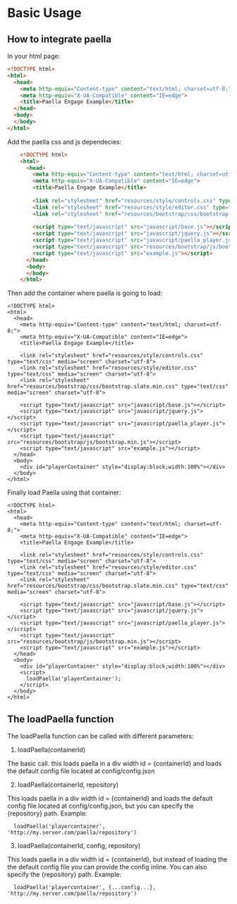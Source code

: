 # Basic Usage #

## How to integrate paella ##

In your html page:

``` HTML
<!DOCTYPE html>
<html>
  <head>
    <meta http-equiv="Content-type" content="text/html; charset=utf-8;">
    <meta http-equiv="X-UA-Compatible" content="IE=edge">
    <title>Paella Engage Example</title>
  </head>
  <body>
  </body>
</html>
```

Add the paella css and js dependecies:

``` HTML
    <!DOCTYPE html>
    <html>
      <head>
        <meta http-equiv="Content-type" content="text/html; charset=utf-8;">
        <meta http-equiv="X-UA-Compatible" content="IE=edge">
        <title>Paella Engage Example</title>
  
        <link rel="stylesheet" href="resources/style/controls.css" type="text/css" media="screen" charset="utf-8">
        <link rel="stylesheet" href="resources/style/editor.css" type="text/css" media="screen" charset="utf-8">
        <link rel="stylesheet" href="resources/bootstrap/css/bootstrap.slate.min.css" type="text/css" media="screen" charset="utf-8">
  
        <script type="text/javascript" src="javascript/base.js"></script>
        <script type="text/javascript" src="javascript/jquery.js"></script>
        <script type="text/javascript" src="javascript/paella_player.js"></script>
        <script type="text/javascript" src="resources/bootstrap/js/bootstrap.min.js"></script>
        <script type="text/javascript" src="example.js"></script>
      </head>
      <body>
      </body>
    </html>
````

Then add the container where paella is going to load:

    <!DOCTYPE html>
    <html>
      <head>
        <meta http-equiv="Content-type" content="text/html; charset=utf-8;">
        <meta http-equiv="X-UA-Compatible" content="IE=edge">
        <title>Paella Engage Example</title>
  
        <link rel="stylesheet" href="resources/style/controls.css" type="text/css" media="screen" charset="utf-8">
        <link rel="stylesheet" href="resources/style/editor.css" type="text/css" media="screen" charset="utf-8">
        <link rel="stylesheet" href="resources/bootstrap/css/bootstrap.slate.min.css" type="text/css" media="screen" charset="utf-8">
  
        <script type="text/javascript" src="javascript/base.js"></script>
        <script type="text/javascript" src="javascript/jquery.js"></script>
        <script type="text/javascript" src="javascript/paella_player.js"></script>
        <script type="text/javascript" src="resources/bootstrap/js/bootstrap.min.js"></script>
        <script type="text/javascript" src="example.js"></script>
      </head>
      <body>
        <div id="playerContainer" style="display:block;width:100%"></div>
      </body>
    </html>


Finally load Paella using that container:

    <!DOCTYPE html>
    <html>
      <head>
        <meta http-equiv="Content-type" content="text/html; charset=utf-8;">
        <meta http-equiv="X-UA-Compatible" content="IE=edge">
        <title>Paella Engage Example</title>
  
        <link rel="stylesheet" href="resources/style/controls.css" type="text/css" media="screen" charset="utf-8">
        <link rel="stylesheet" href="resources/style/editor.css" type="text/css" media="screen" charset="utf-8">
        <link rel="stylesheet" href="resources/bootstrap/css/bootstrap.slate.min.css" type="text/css" media="screen" charset="utf-8">
  
        <script type="text/javascript" src="javascript/base.js"></script>
        <script type="text/javascript" src="javascript/jquery.js"></script>
        <script type="text/javascript" src="javascript/paella_player.js"></script>
        <script type="text/javascript" src="resources/bootstrap/js/bootstrap.min.js"></script>
        <script type="text/javascript" src="example.js"></script>
      </head>
      <body>
        <div id="playerContainer" style="display:block;width:100%"></div>
        <script>
          loadPaella('playerContainer');
        </script>
      </body>
    </html>


## The loadPaella function ##

The loadPaella function can be called with different parameters:

1. loadPaella(containerId)

  The basic call. this loads paella in a div width id = {containerId} and loads the default config file located at config/config.json


2. loadPaella(containerId, repository)

  This loads paella in a div width id = {containerId} and loads the default config file located at config/config.json, but you can specify the {repository} path.
  Example:


      loadPaella('playercontainer', 'http://my.server.com/paella/repository')

3. loadPaella(containerId, config, repository)

  This loads paella in a div width id = {containerId}, but instead of loading the the default config file you can provide the config inline. You can  also specify the {repository} path.
  Example:


      loadPaella('playercontainer', {...config...}, 'http://my.server.com/paella/repository')
